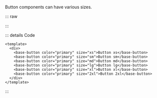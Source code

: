Button components can have various sizes.

::: raw

<ClientOnly>
  <ButtonSize />
</ClientOnly>

:::

::: details Code

```vue
<template>
  <div>
    <base-button color="primary" size="xs">Button xs</base-button>
    <base-button color="primary" size="sm">Button sm</base-button>
    <base-button color="primary" size="md">Button md</base-button>
    <base-button color="primary" size="lg">Button lg</base-button>
    <base-button color="primary" size="xl">Button xl</base-button>
    <base-button color="primary" size="2xl">Button 2xl</base-button>
  </div>
</template>
```

:::
